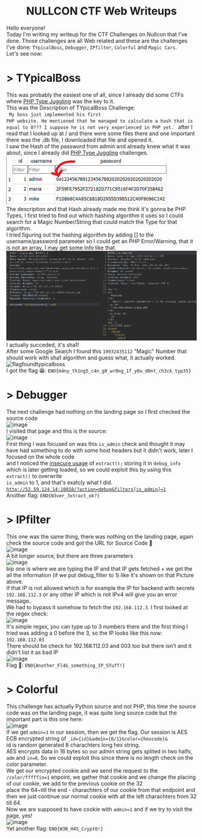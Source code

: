# <center> NULLCON CTF Web Writeups </center>

Hello everyone! <br> Today I'm writing my writeup for the CTF Challenges on Nullcon that I've done.
Those challenges are all Web related and these are the challenges I've done: <code>TYpicalBoss</code>, <code>Debugger</code>, <code>IPfilter</code>, <code>Colorful</code> and <code>Magic Cars</code>.
<br>
Let's see now:
<br>
# > TYpicalBoss
This was probably the easiest one of all, since I already did some CTFs where <a href="https://secops.group/php-type-juggling-simplified/" target="_blank">PHP Type Juggling</a> was the key to it. <br>
This was the Description of TYpicalBoss Challenge: <br>
<code>
My boss just implemented his first PHP website. He mentioned that he managed to calculate a hash that is equal to 0??? I suppose he is not very experienced in PHP yet.
</code> after I read that I looked up at / and there were some files there and one important there was the .db file, I downloaded that file and opened it. <br>
I saw the Hash of the password from admin and already knew what it was about, since I already did <a href="https://secops.group/php-type-juggling-simplified/" target="_blank">PHP Type Juggling</a> challenges. <br>
<img src="dbfile.png" /> <br>
The description and that Hash already made me think it's gonna be PHP Types, I first tried to find out which hashing algorithm it uses so I could search for a Magic Number/String that could match the Type for that algorithm.<br>
I tried figuring out the hashing algorithm by adding [] to the username/password parameter so I could get an PHP Error/Warning, that it is not an array, I may get some Info like that.<br>
<img src="phperrorarray.png"><br>
I actually succeded, it's sha1! <br>After some Google Search I found this <code>10932435112</code> "Magic" Number that should work with sha1 algorithm and guess what, it actually worked.
![flagfoundtypicalboss](https://github.com/KiraReys/blog/assets/44244085/b2313ac3-9cb8-48ee-ab21-73a103c34c2e)
<br>
I got the flag 😁: <code>ENO{m4ny_th1ng5_c4n_g0_wr0ng_1f_y0u_d0nt_ch3ck_typ35}</code>
<br>

# > Debugger

The next challenge had nothing on the landing page so I first checked the source code <br>![image](https://github.com/KiraReys/blog/assets/44244085/14d184a5-a33c-4a5d-9905-b6c8771585dd)
<br>
I visited that page and this is the source: <br>
![image](https://github.com/KiraReys/blog/assets/44244085/ed9a77c1-9fbd-45fc-89b2-4a0024951507)
<br>
First thing I was focused on was this <code>is_admin</code> check and thought it may have had something to do with some host headers but it didn't work, later I focused on the whole code<br>
and I noticed the <a href="https://www.codementor.io/@hayeskier/php-functions-makes-your-site-vulnerable-172bxpju01">insecure usage</a> of <code>extract();</code> storing it in <code>debug_info</code> which is later getting loaded, so we could exploit this by using this <code>extract()</code> to overwrite<br>
<code>is_admin</code> to 1, and that's exatcly what I did.<br>
<code>http://52.59.124.14:10018/?action=debug&filters[is_admin]=1</code><br>
Another flag: <code>ENO{N3ver_3xtract_ok?}</code>
<br>

# > IPfilter

This one was the same thing, there was nothing on the landing page, again check the source code and got the URL for Source Code 🙂 <br>
![image](https://github.com/KiraReys/blog/assets/44244085/d4267c0f-2275-48b5-a1f5-0922452c3de5)<br>
A bit longer source, but there are three parameters<br>
![image](https://github.com/KiraReys/blog/assets/44244085/a08d0577-bda8-4193-815b-7aa0a2dd0b11)<br>
bip one is where we are typing the IP and that IP gets fetched + we get the all the information (if we put debug_filter to 1) like it's shown on that Picture above. <br>
If that IP is not allowed which is for example the IP for backend with secrets <code>192.168.112.3</code> or any other IP which is not IPv4 will give you an error message. <br>
We had to bypass it somehow to fetch the <code>192.168.112.3</code>. I first looked at the regex check: <br>
![image](https://github.com/KiraReys/blog/assets/44244085/67092763-e7fe-4df9-b43a-bfb98989426a)<br>
It's simple regex, you can type up to 3 numbers there and the first thing I tried was adding a 0 before the 3, so the IP looks like this now: <code>192.168.112.03</code> <br>
There should be check for 192.168.112.03 and 003 too but there isn't and it didn't list it as bad IP <br>
![image](https://github.com/KiraReys/blog/assets/44244085/e992f16a-aba2-4ad5-bafc-d362ce171268) <br>
Flag 🥳: <code>ENO{Another_Fl4G_something_IP_STuff!}</code> 
<br>

# > Colorful

This challenge has actually Python source and not PHP, this time the source code was on the landing page, it was quite long source code but the important part is this one here:<br>
![image](https://github.com/KiraReys/blog/assets/44244085/ad73bd5c-220b-4896-8198-e12b5cc7054a)<br>
If we get <code>admin=1</code> in our session, then we get the flag. Our session is AES ECB encrypted string of <code>_id={id}&admin={0/1}&color={hexcode}&</code><br>
id is random generated 8 charachters long hex string. <br>
AES encrypts data in 16 bytes so our admin string gets splited in two halfs, <code>adm</code> and <code>in=0</code>. So we could exploit this since there is no length check on the color parameter.<br>
We get our encrypted cookie and we send the request to the <code>/color/fffffin=1</code> enpoint, we gather that cookie and we change the placing of our cookie, we add to the previous cookie on the 32<br>
place the 64~till the end - charachters of our cookie from that endpoint and then we just continue our normal cookie with all the left charachters from 32 till 64. <br>
Now we are supposed to have cookie with <code>admin=1</code> and if we try to visit the page, yes!<br>
![image](https://github.com/KiraReys/blog/assets/44244085/509ad392-5552-4dbf-903a-04076ae76cb0)<br>
Yet another flag: <code>ENO{W3B_H4S_Crypt0!}</code>



 









